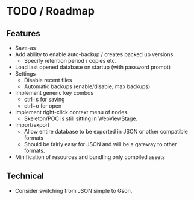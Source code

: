 # TODO / Roadmap

## Features
- Save-as
- Add ability to enable auto-backup / creates backed up versions.
  - Specify retention period / copies etc.
- Load last opened database on startup (with password prompt)
- Settings
  - Disable recent files
  - Automatic backups (enable/disable, max backups)
- Implement generic key combos
  - ctrl+s for saving
  - ctrl+o for open
- Implement right-click context menu of nodes.
  - Skeleton/POC is still sitting in WebViewStage.
- Import/export
  - Allow entire database to be exported in JSON or other compatible formats
  - Should be fairly easy for JSON and will be a gateway to other formats.
- Minification of resources and bundling only compiled assets

## Technical
- Consider switching from JSON simple to Gson.
